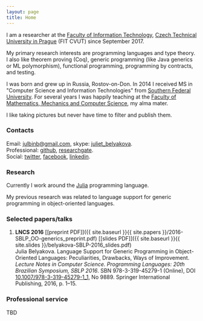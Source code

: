 ```yaml
---
layout: page
title: Home
---
```


I am a researcher
at the [Faculty of Information Technology](https://www.fit.cvut.cz/en),
[Czech Technical University in Prague](https://www.cvut.cz/en) (FIT CVUT)
since September 2017.

My primary research interests are programming languages and type theory.
I also like theorem proving (Coq),
generic programming (like Java generics or ML polymorphism),
functional programming,
programming by contracts, and testing.

I was born and grew up in Russia, Rostov-on-Don.
In 2014 I received MS in "Computer Science and Information Technologies"
from [Southern Federal University](http://sfedu.ru/international/).
For several years I was happily teaching at the
[Faculty of Mathematics, Mechanics and Computer Science](http://mmcs.sfedu.ru/),
my alma mater.

I like taking pictures but never have time to filter and publish them.

### Contacts

Email: [julbinb@gmail.com](mailto:julbinb@gmail.com),
skype: [juliet_belyakova](skype:juliet_belyakova).  
Professional: [github](http://github.com/julbinb/),
[researchgate](https://www.researchgate.net/profile/Julia_Belyakova).  
Social: [twitter](https://twitter.com/julbinb),
[facebook](https://www.facebook.com/julbinb),
[linkedin](https://www.linkedin.com/in/julbinb/).

### Research

Currently I work around the [Julia](https://julialang.org/) programming language.

My previous research was related to language support for generic programming
in object-oriented languages.

### Selected papers/talks

1. **LNCS 2016** [[preprint PDF]]({{ site.baseurl }}{{ site.papers }}/2016-SBLP_OO-generics_preprint.pdf)  [[slides PDF]]({{ site.baseurl }}{{ site.slides }}/belyakova-SBLP-2016_slides.pdf)  
   Julia Belyakova.
   Language Support for Generic Programming in Object-Oriented Languages:
   Peculiarities, Drawbacks, Ways of Improvement.
   *Lecture Notes in Computer Science. Programming Languages: 20th Brazilian Symposium, SBLP 2016*.
   SBN 978-3-319-45279-1 (Online),
   DOI [10.1007/978-3-319-45279-1_1](http://link.springer.com/chapter/10.1007%2F978-3-319-45279-1_1), No 9889.
   Springer International Publishing, 2016, p. 1–15.

### Professional service

TBD